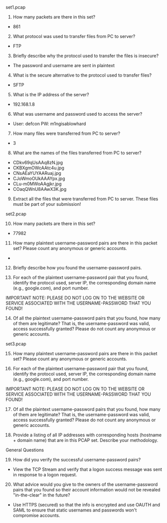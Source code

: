 set1.pcap

1. How many packets are there in this set?
  - 861
2. What protocol was used to transfer files from PC to server?
  - FTP
3. Briefly describe why the protocol used to transfer the files is insecure?
  - The password and username are sent in plaintext
4. What is the secure alternative to the protocol used to transfer files?
  - SFTP
5. What is the IP address of the server?
  - 192.168.1.8
6. What was username and password used to access the server?
  - User: defcon
    PW: m1ngisablowhard
7. How many files were transferred from PC to server?
  - 3
8. What are the names of the files transferred from PC to server?
  - CDkv69qUsAAq8zN.jpg  
  - CKBXgmOWcAAtc4u.jpg  
  - CNsAEaYUYAARuaj.jpg
  - CJoWmoOUkAAAYpx.jpg  
  - CLu-m0MWoAAgjkr.jpg  
  - COaqQWnU8AAwX3K.jpg

9. Extract all the files that were transferred from PC to server. These files must be part of your submission!

set2.pcap

10. How many packets are there in this set?
  - 77982

11. How many plaintext username-password pairs are there in this packet set? Please count any anonymous or generic accounts.
  -

12. Briefly describe how you found the username-password pairs.

13. For each of the plaintext username-password pair that you found, identify the protocol used, server IP, the corresponding domain name (e.g., google.com), and port number.

IMPORTANT NOTE: PLEASE DO NOT LOG ON TO THE WEBSITE OR SERVICE ASSOCIATED WITH THE USERNAME-PASSWORD THAT YOU FOUND!

14. Of all the plaintext username-password pairs that you found, how many of them are legitimate? That is, the username-password was valid, access successfully granted? Please do not count any anonymous or generic accounts.

set3.pcap

15. How many plaintext username-password pairs are there in this packet set? Please count any anonymous or generic accounts.

16. For each of the plaintext username-password pair that you found, identify the protocol used, server IP, the corresponding domain name (e.g., google.com), and port number.

IMPORTANT NOTE: PLEASE DO NOT LOG ON TO THE WEBSITE OR SERVICE ASSOCIATED WITH THE USERNAME-PASSWORD THAT YOU FOUND!

17. Of all the plaintext username-password pairs that you found, how many of them are legitimate? That is, the username-password was valid, access successfully granted? Please do not count any anonymous or generic accounts.

18. Provide a listing of all IP addresses with corresponding hosts (hostname + domain name) that are in this PCAP set. Describe your methodology.

General Questions

19. How did you verify the successful username-password pairs?
  - View the TCP Stream and verify that a logon success message was sent in response to a logon request.
20. What advice would you give to the owners of the username-password pairs that you found so their account information would not be revealed "in-the-clear" in the future?
  - Use HTTPS (secured) so that the info is encrypted and use OAUTH and SAML to ensure that static usernames and passwords won't compromise
accounts.  
